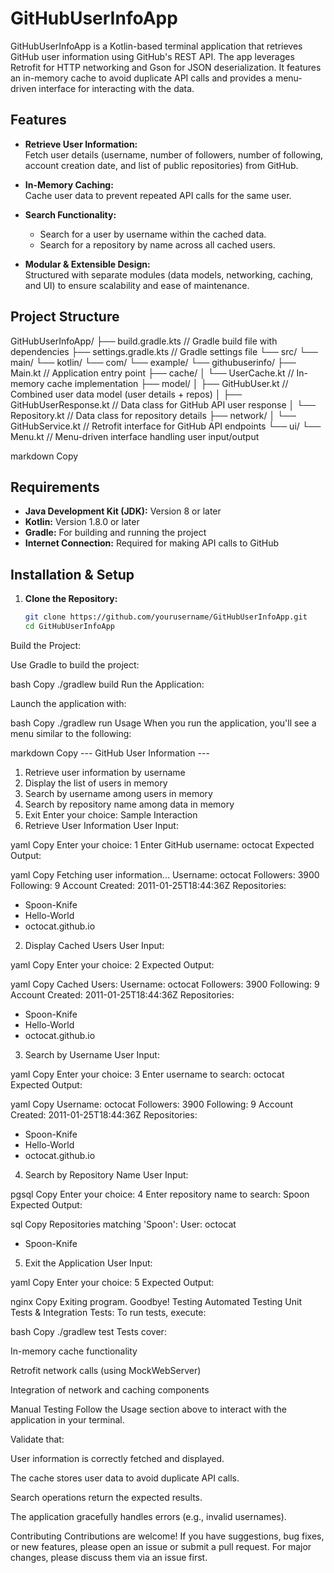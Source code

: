 # GitHubUserInfoApp

GitHubUserInfoApp is a Kotlin-based terminal application that retrieves GitHub user information using GitHub's REST API. The app leverages Retrofit for HTTP networking and Gson for JSON deserialization. It features an in-memory cache to avoid duplicate API calls and provides a menu-driven interface for interacting with the data.

## Features

- **Retrieve User Information:**  
  Fetch user details (username, number of followers, number of following, account creation date, and list of public repositories) from GitHub.

- **In-Memory Caching:**  
  Cache user data to prevent repeated API calls for the same user.

- **Search Functionality:**  
  - Search for a user by username within the cached data.
  - Search for a repository by name across all cached users.

- **Modular & Extensible Design:**  
  Structured with separate modules (data models, networking, caching, and UI) to ensure scalability and ease of maintenance.

## Project Structure

GitHubUserInfoApp/ ├── build.gradle.kts // Gradle build file with dependencies ├── settings.gradle.kts // Gradle settings file └── src/ └── main/ └── kotlin/ └── com/ └── example/ └── githubuserinfo/ ├── Main.kt // Application entry point ├── cache/ │ └── UserCache.kt // In-memory cache implementation ├── model/ │ ├── GitHubUser.kt // Combined user data model (user details + repos) │ ├── GitHubUserResponse.kt // Data class for GitHub API user response │ └── Repository.kt // Data class for repository details ├── network/ │ └── GitHubService.kt // Retrofit interface for GitHub API endpoints └── ui/ └── Menu.kt // Menu-driven interface handling user input/output

markdown
Copy

## Requirements

- **Java Development Kit (JDK):** Version 8 or later
- **Kotlin:** Version 1.8.0 or later
- **Gradle:** For building and running the project
- **Internet Connection:** Required for making API calls to GitHub

## Installation & Setup

1. **Clone the Repository:**

   ```bash
   git clone https://github.com/yourusername/GitHubUserInfoApp.git
   cd GitHubUserInfoApp
Build the Project:

Use Gradle to build the project:

bash
Copy
./gradlew build
Run the Application:

Launch the application with:

bash
Copy
./gradlew run
Usage
When you run the application, you'll see a menu similar to the following:

markdown
Copy
--- GitHub User Information ---
1. Retrieve user information by username
2. Display the list of users in memory
3. Search by username among users in memory
4. Search by repository name among data in memory
5. Exit
Enter your choice:
Sample Interaction
1. Retrieve User Information
User Input:

yaml
Copy
Enter your choice: 1
Enter GitHub username: octocat
Expected Output:

yaml
Copy
Fetching user information...
Username: octocat
Followers: 3900
Following: 9
Account Created: 2011-01-25T18:44:36Z
Repositories:
  - Spoon-Knife
  - Hello-World
  - octocat.github.io
2. Display Cached Users
User Input:

yaml
Copy
Enter your choice: 2
Expected Output:

yaml
Copy
Cached Users:
Username: octocat
Followers: 3900
Following: 9
Account Created: 2011-01-25T18:44:36Z
Repositories:
  - Spoon-Knife
  - Hello-World
  - octocat.github.io
3. Search by Username
User Input:

yaml
Copy
Enter your choice: 3
Enter username to search: octocat
Expected Output:

yaml
Copy
Username: octocat
Followers: 3900
Following: 9
Account Created: 2011-01-25T18:44:36Z
Repositories:
  - Spoon-Knife
  - Hello-World
  - octocat.github.io
4. Search by Repository Name
User Input:

pgsql
Copy
Enter your choice: 4
Enter repository name to search: Spoon
Expected Output:

sql
Copy
Repositories matching 'Spoon':
User: octocat
  - Spoon-Knife
5. Exit the Application
User Input:

yaml
Copy
Enter your choice: 5
Expected Output:

nginx
Copy
Exiting program. Goodbye!
Testing
Automated Testing
Unit Tests & Integration Tests:
To run tests, execute:

bash
Copy
./gradlew test
Tests cover:

In-memory cache functionality

Retrofit network calls (using MockWebServer)

Integration of network and caching components

Manual Testing
Follow the Usage section above to interact with the application in your terminal.

Validate that:

User information is correctly fetched and displayed.

The cache stores user data to avoid duplicate API calls.

Search operations return the expected results.

The application gracefully handles errors (e.g., invalid usernames).

Contributing
Contributions are welcome! If you have suggestions, bug fixes, or new features, please open an issue or submit a pull request. For major changes, please discuss them via an issue first.
